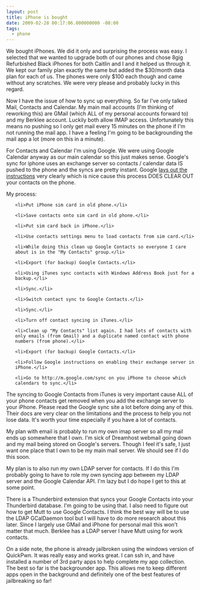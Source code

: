 ```yaml
---
layout: post
title: iPhone is bought
date: 2009-02-28 00:17:06.000000000 -08:00
tags:
  - phone
---
```

We bought iPhones. We did it only and surprising the process was easy. I selected that we wanted to upgrade both of our phones and chose 8gig Refurbished Black iPhones for both Caitlin and I and it helped us through it. We kept our family plan exactly the same but added the $30/month data plan for each of us. The phones were only $100 each though and came without any scratches. We were very please and probably lucky in this regard.

Now I have the issue of how to sync up everything. So far I've only talked Mail, Contacts and Calendar. My main mail accounts (I'm thinking of reworking this) are GMail (which ALL of my personal accounts forward to) and my Berklee account. Luckily both allow IMAP access. Unfortunately this means no pushing so I only get mail every 15 minutes on the phone if I'm not running the mail app. I have a feeling I'm going to be backgrounding the mail app a lot (more on this in a minute).

For Contacts and Calendar I'm using Google. We were using Google Calendar anyway as our main calendar so this just makes sense. Google's sync for iphone uses an exchange server so contacts / calendar data IS pushed to the phone and the syncs are pretty instant. Google <a title="Google iPhone Sync" href="http://www.google.com/mobile/apple/sync.html">lays out the instructions</a> very clearly which is nice cause this process DOES CLEAR OUT your contacts on the phone.

My process:
<ol>
	<li>Put iPhone sim card in old phone.</li>
	<li>Save contacts onto sim card in old phone.</li>
	<li>Put sim card back in iPhone.</li>
	<li>Use contacts settings menu to load contacts from sim card.</li>
	<li>While doing this clean up Google Contacts so everyone I care about is in the "My Contacts" group.</li>
	<li>Export (for backup) Google Contacts.</li>
	<li>Using iTunes sync contacts with Windows Address Book just for a backup.</li>
	<li>Sync.</li>
	<li>Switch contact sync to Google Contacts.</li>
	<li>Sync.</li>
	<li>Turn off contact syncing in iTunes.</li>
	<li>Clean up "My Contacts" list again. I had lots of contacts with only emails (from Gmail) and a duplicate named contact with phone numbers (from phone).</li>
	<li>Export (for backup) Google Contacts.</li>
	<li>Follow Google instructions on enabling their exchange server in iPhone.</li>
	<li>Go to http://m.google.com/sync on you iPhone to choose which calendars to sync.</li>
</ol>
The syncing to Google Contacts from iTunes is very important cause ALL of your phone contacts get removed when you add the exchange server to your iPhone. Please read the Google sync site a lot before doing any of this. Their docs are very clear on the limitations and the process to help you not lose data. It's worth your time especially if you have a lot of contacts.

My plan with email is probably to run my own imap server so all my mail ends up somewhere that I own. I'm sick of Dreamhost webmail going down and my mail being stored on Google's servers. Though I feel it's safe, I just want one place that I own to be my main mail server. We should see if I do this soon.

My plan is to also run my own LDAP server for contacts. If I do this I'm probably going to have to role my own syncing app between my LDAP server and the Google Calendar API. I'm lazy but I do hope I get to this at some point.

There is a Thunderbird extension that syncs your Google Contacts into your Thunderbird database. I'm going to be using that. I also need to figure out how to get Mutt to use Google Contacts. I think the best way will be to use the LDAP GCalDaemon tool but I will have to do more research about this later. Since I largely use GMail and iPhone for personal mail this won't matter that much. Berklee has a LDAP server I have Mutt using for work contacts.

On a side note, the phone is already jailbroken using the windows version of QuickPwn. It was really easy and works great. I can ssh in, and have installed a number of 3rd party apps to help complete my app collection. The best so far is the backgrounder app. This allows me to keep different apps open in the background and definitely one of the best features of jailbreaking so far!
